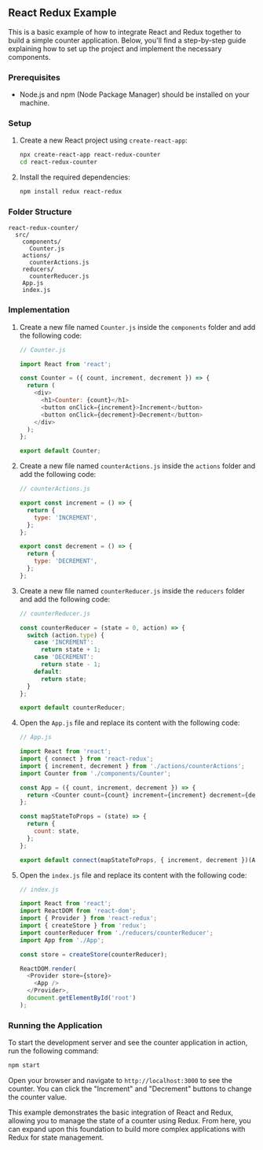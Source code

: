 ## React Redux Example

This is a basic example of how to integrate React and Redux together to build a simple counter application. Below, you'll find a step-by-step guide explaining how to set up the project and implement the necessary components.

### Prerequisites

- Node.js and npm (Node Package Manager) should be installed on your machine.

### Setup

1. Create a new React project using `create-react-app`:

   ```bash
   npx create-react-app react-redux-counter
   cd react-redux-counter
   ```

2. Install the required dependencies:

   ```bash
   npm install redux react-redux
   ```

### Folder Structure

```
react-redux-counter/
  src/
    components/
      Counter.js
    actions/
      counterActions.js
    reducers/
      counterReducer.js
    App.js
    index.js
```

### Implementation

1. Create a new file named `Counter.js` inside the `components` folder and add the following code:

   ```javascript
   // Counter.js

   import React from 'react';

   const Counter = ({ count, increment, decrement }) => {
     return (
       <div>
         <h1>Counter: {count}</h1>
         <button onClick={increment}>Increment</button>
         <button onClick={decrement}>Decrement</button>
       </div>
     );
   };

   export default Counter;
   ```

2. Create a new file named `counterActions.js` inside the `actions` folder and add the following code:

   ```javascript
   // counterActions.js

   export const increment = () => {
     return {
       type: 'INCREMENT',
     };
   };

   export const decrement = () => {
     return {
       type: 'DECREMENT',
     };
   };
   ```

3. Create a new file named `counterReducer.js` inside the `reducers` folder and add the following code:

   ```javascript
   // counterReducer.js

   const counterReducer = (state = 0, action) => {
     switch (action.type) {
       case 'INCREMENT':
         return state + 1;
       case 'DECREMENT':
         return state - 1;
       default:
         return state;
     }
   };

   export default counterReducer;
   ```

4. Open the `App.js` file and replace its content with the following code:

   ```javascript
   // App.js

   import React from 'react';
   import { connect } from 'react-redux';
   import { increment, decrement } from './actions/counterActions';
   import Counter from './components/Counter';

   const App = ({ count, increment, decrement }) => {
     return <Counter count={count} increment={increment} decrement={decrement} />;
   };

   const mapStateToProps = (state) => {
     return {
       count: state,
     };
   };

   export default connect(mapStateToProps, { increment, decrement })(App);
   ```

5. Open the `index.js` file and replace its content with the following code:

   ```javascript
   // index.js

   import React from 'react';
   import ReactDOM from 'react-dom';
   import { Provider } from 'react-redux';
   import { createStore } from 'redux';
   import counterReducer from './reducers/counterReducer';
   import App from './App';

   const store = createStore(counterReducer);

   ReactDOM.render(
     <Provider store={store}>
       <App />
     </Provider>,
     document.getElementById('root')
   );
   ```

### Running the Application

To start the development server and see the counter application in action, run the following command:

```bash
npm start
```

Open your browser and navigate to `http://localhost:3000` to see the counter. You can click the "Increment" and "Decrement" buttons to change the counter value.

This example demonstrates the basic integration of React and Redux, allowing you to manage the state of a counter using Redux. From here, you can expand upon this foundation to build more complex applications with Redux for state management.